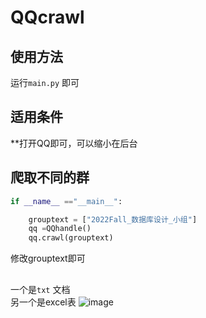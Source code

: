 # QQcrawl
## 使用方法
运行`main.py` 即可
## 适用条件
**打开QQ即可，可以缩小在后台
## 爬取不同的群
``` python
if __name__ =="__main__":

    grouptext = ["2022Fall_数据库设计_小组"]      
    qq =QQhandle()
    qq.crawl(grouptext)
```
修改grouptext即可
## 
一个是`txt` 文档  
另一个是excel表
![image](https://user-images.githubusercontent.com/77262518/207834349-c6fbc735-b31a-4908-b2a1-b2c70ad389ec.png)
